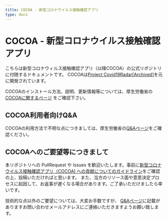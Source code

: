 ```yaml
---
title: COCOA - 新型コロナウイルス接触確認アプリ
type: docs
---
```


# COCOA - 新型コロナウイルス接触確認アプリ

こちらは新型コロナウィルス接触確認アプリ（以降COCOA）の公式リポジトリに付随するドキュメントです。
COCOAは[Project Covid19Radar[Archived]](https://github.com/Covid-19Radar)を元に開発されています。

COCOAのインストール方法、説明、更新情報等については、厚生労働省の[COCOAに関するページ](https://www.mhlw.go.jp/stf/seisakunitsuite/bunya/cocoa_00138.html)
をご確認下さい。

## COCOA利用者向けQ&A
COCOAの利用方法で不明な点につきましては、厚生労働省の[Q&Aページ](https://www.mhlw.go.jp/stf/seisakunitsuite/bunya/kenkou_iryou/covid19_qa_kanrenkigyou_00009.html)をご確認ください。

## COCOAへのご要望等につきまして
本リポジトリへの PullRequest や Issues を歓迎いたします。事前に[新型コロナウイルス接触確認アプリ（COCOA) への貢献についてのガイドライン](CONTRIBUTING.md)をご確認の上、投稿いただければと思います。
また、当方のリソース面や意思決定プロセスに起因して、お返事が遅くなる場合があります。ご了承いただけましたら幸いです。

技術的な点以外のご要望については、大変お手数ですが、 [Q&Aページ](https://www.mhlw.go.jp/stf/seisakunitsuite/bunya/kenkou_iryou/covid19_qa_kanrenkigyou_00009.html)に記載がありますお問い合わせメールアドレスにご連絡いただきますようお願い致します。  
